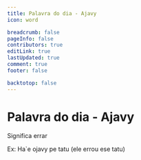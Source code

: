 ```yaml
---
title: Palavra do dia - Ajavy
icon: word

breadcrumb: false
pageInfo: false
contributors: true
editLink: true
lastUpdated: true
comment: true
footer: false

backtotop: false
---
```


# Palavra do dia - Ajavy

Significa errar

Ex: Ha`e ojavy pe tatu (ele errou ese tatu)
